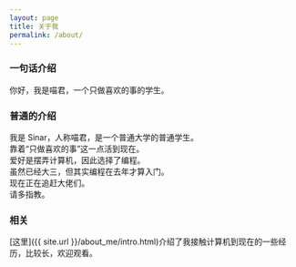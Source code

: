 ```yaml
---
layout: page
title: 关于我
permalink: /about/
---
```


### **一句话介绍**
你好，我是喵君，一个只做喜欢的事的学生。  

### **普通的介绍**
我是 Sinar，人称喵君，是一个普通大学的普通学生。  
靠着“只做喜欢的事”这一点活到现在。  
爱好是摆弄计算机，因此选择了编程。  
虽然已经大三，但其实编程在去年才算入门。  
现在正在追赶大佬们。  
请多指教。  

### **相关**
[这里]({{ site.url }}/about_me/intro.html)介绍了我接触计算机到现在的一些经历，比较长，欢迎观看。